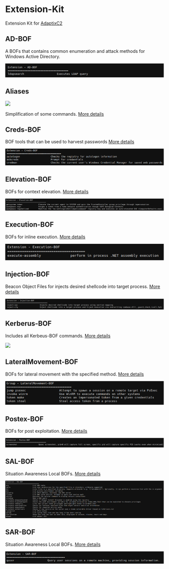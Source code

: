 # Extension-Kit

Extension Kit for [AdaptixC2](https://github.com/Adaptix-Framework/AdaptixC2)



## AD-BOF

A BOFs that contains common enumeration and attack methods for Windows Active Directory.

![](./AD-BOF/_img/01.png)



## Aliases

![](./Aliases/_img/01.png)

Simplification of some commands. [More details](https://github.com/Adaptix-Framework/Extension-Kit/blob/main/Aliases/README.md)



## Creds-BOF

BOF tools that can be used to harvest passwords [More details](https://github.com/Adaptix-Framework/Extension-Kit/blob/main/Creds-BOF/README.md)

![](./Creds-BOF/_img/01.png)



## Elevation-BOF

BOFs for context elevation. [More details](https://github.com/Adaptix-Framework/Extension-Kit/blob/main/Elevation-BOF/README.md)

![](./Elevation-BOF/_img/01.png)



## Execution-BOF 

BOFs for inline execution. [More details](https://github.com/Adaptix-Framework/Extension-Kit/blob/main/Execution-BOF/README.md)

![](./Execution-BOF/_img/01.png)



## Injection-BOF

Beacon Object Files for injects desired shellcode into target process. [More details](https://github.com/Adaptix-Framework/Extension-Kit/blob/main/Injection-BOF/README.md)

![](./Injection-BOF/_img/01.png)



## Kerberus-BOF

Includes all Kerbeus-BOF commands. [More details](https://github.com/Adaptix-Framework/Extension-Kit/blob/main/Kerbeus-BOF/README.md)

![](./Kerbeus-BOF/_img/01.png)



## LateralMovement-BOF

BOFs for lateral movement with the specified method. [More details](https://github.com/Adaptix-Framework/Extension-Kit/blob/main/LateralMovement-BOF/README.md)

![](./LateralMovement-BOF/_img/01.png)


## Postex-BOF

BOFs for post exploitation. [More details](https://github.com/Adaptix-Framework/Extension-Kit/blob/main/Postex-BOF/README.md)

![](./Postex-BOF/_img/01.jpg)



## SAL-BOF

Situation Awareness Local BOFs. [More details](https://github.com/Adaptix-Framework/Extension-Kit/blob/main/SAL-BOF/README.md)

![](./SAL-BOF/_img/01.png)



## SAR-BOF

Situation Awareness Local BOFs. [More details](https://github.com/Adaptix-Framework/Extension-Kit/blob/main/SAR-BOF/README.md)

![](./SAR-BOF/_img/01.png)
